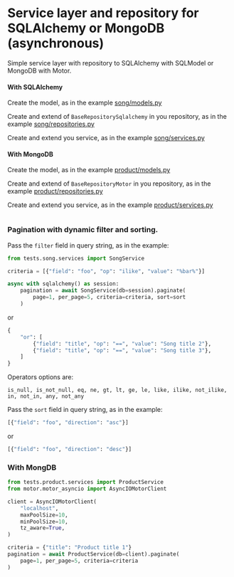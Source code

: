 # Service layer and repository for SQLAlchemy or MongoDB (asynchronous)

Simple service layer with repository to SQLAlchemy with SQLModel or MongoDB with Motor.

#### With SQLAlchemy

Create the model, as in the example [song/models.py](tests/song/models.py)

Create and extend of `BaseRepositorySqlalchemy` in you repository, as in the example [song/repositories.py](tests/song/repositories.py)

Create and extend you service, as in the example [song/services.py](tests/song/services.py)


#### With MongoDB

Create the model, as in the example [product/models.py](tests/product/models.py)

Create and extend of `BaseRepositoryMotor` in you repository, as in the example [product/repositories.py](tests/product/repositories.py)

Create and extend you service, as in the example [product/services.py](tests/product/services.py)

```python

```

### Pagination with dynamic filter and sorting.

Pass the `filter` field in query string, as in the example:



```python
from tests.song.services import SongService

criteria = [{"field": "foo", "op": "ilike", "value": "%bar%"}]

async with sqlalchemy() as session:
    pagination = await SongService(db=session).paginate(
        page=1, per_page=5, criteria=criteria, sort=sort
    )
```

or

```python
{
    "or": [
        {"field": "title", "op": "==", "value": "Song title 2"},
        {"field": "title", "op": "==", "value": "Song title 3"},
    ]
}
```

Operators options are:

`is_null, is_not_null, eq, ne, gt, lt, ge, le, like, ilike, not_ilike, in, not_in, any, not_any`

Pass the `sort` field in query string, as in the example:

```python
[{"field": "foo", "direction": "asc"}]
```
or
```python
[{"field": "foo", "direction": "desc"}]
```

### With MongDB

```python
from tests.product.services import ProductService
from motor.motor_asyncio import AsyncIOMotorClient

client = AsyncIOMotorClient(
    "localhost",
    maxPoolSize=10,
    minPoolSize=10,
    tz_aware=True,
)

criteria = {"title": "Product title 1"}
pagination = await ProductService(db=client).paginate(
    page=1, per_page=5, criteria=criteria
)
```